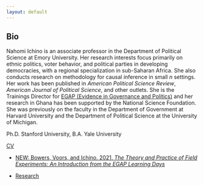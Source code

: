 ```yaml
---
layout: default
---
```

## Bio

Nahomi Ichino is an associate professor in the Department of Political Science at Emory University. Her research interests focus primarily on ethnic politics, voter behavior, and political parties in developing democracies, with a regional specialization in sub-Saharan Africa. She also conducts research on methodology for causal inference in small _n_ settings. Her work has been published in _American Political Science Review_, _American Journal of Political Science_, and other outlets. She is the Trainings Director for [EGAP (Evidence in Governance and Politics)](https://egap.org) and her research in Ghana has been supported by the National Science Foundation. She was previously on the faculty in the Department of Government at Harvard University and the Department of Political Science at the University of Michigan.

Ph.D. Stanford University, B.A. Yale University

[CV](https://www.dropbox.com/s/il77d29xkwf552m/ichino-cv.pdf?dl=0)

- [NEW: Bowers, Voors, and Ichino.  2021.  _The Theory and Practice of Field Experiments: An Introduction from the EGAP Learning Days_](https://egap.github.io/theory_and_practice_of_field_experiments/)

- [Research](./research.html)

